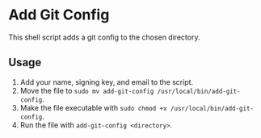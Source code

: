 # Add Git Config

This shell script adds a git config to the chosen directory.

## Usage
1. Add your name, signing key, and email to the script.
2. Move the file to ```sudo mv add-git-config /usr/local/bin/add-git-config```.
3. Make the file executable with ```sudo chmod +x /usr/local/bin/add-git-config```.
4. Run the file with ```add-git-config <directory>```.